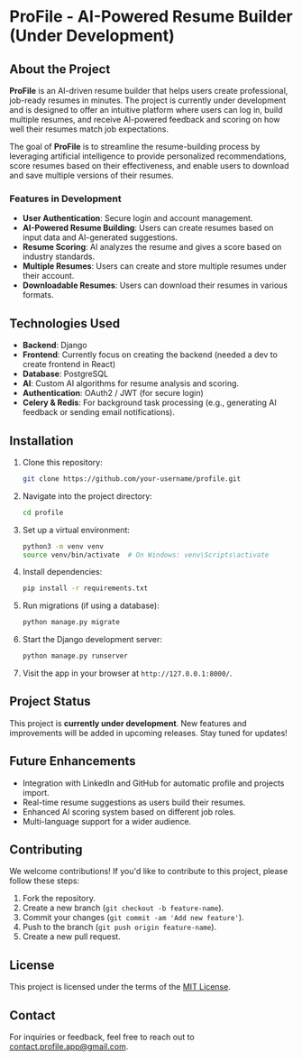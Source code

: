 # **ProFile** - AI-Powered Resume Builder (Under Development)

## **About the Project**

**ProFile** is an AI-driven resume builder that helps users create professional, job-ready resumes in minutes. The project is currently under development and is designed to offer an intuitive platform where users can log in, build multiple resumes, and receive AI-powered feedback and scoring on how well their resumes match job expectations.

The goal of **ProFile** is to streamline the resume-building process by leveraging artificial intelligence to provide personalized recommendations, score resumes based on their effectiveness, and enable users to download and save multiple versions of their resumes.

### **Features in Development**
- **User Authentication**: Secure login and account management.
- **AI-Powered Resume Building**: Users can create resumes based on input data and AI-generated suggestions.
- **Resume Scoring**: AI analyzes the resume and gives a score based on industry standards.
- **Multiple Resumes**: Users can create and store multiple resumes under their account.
- **Downloadable Resumes**: Users can download their resumes in various formats.

## **Technologies Used**
- **Backend**: Django
- **Frontend**: Currently focus on creating the backend (needed a dev to create frontend in React)
- **Database**: PostgreSQL
- **AI**: Custom AI algorithms for resume analysis and scoring.
- **Authentication**: OAuth2 / JWT (for secure login)
- **Celery & Redis**: For background task processing (e.g., generating AI feedback or sending email notifications).

## **Installation**

1. Clone this repository:
   ```bash
   git clone https://github.com/your-username/profile.git
   ```

2. Navigate into the project directory:
   ```bash
   cd profile
   ```

3. Set up a virtual environment:
   ```bash
   python3 -m venv venv
   source venv/bin/activate  # On Windows: venv\Scripts\activate
   ```

4. Install dependencies:
   ```bash
   pip install -r requirements.txt
   ```

5. Run migrations (if using a database):
   ```bash
   python manage.py migrate
   ```

6. Start the Django development server:
   ```bash
   python manage.py runserver
   ```

7. Visit the app in your browser at `http://127.0.0.1:8000/`.

## **Project Status**

This project is **currently under development**. New features and improvements will be added in upcoming releases. Stay tuned for updates!

## **Future Enhancements**
- Integration with LinkedIn and GitHub for automatic profile and projects import.
- Real-time resume suggestions as users build their resumes.
- Enhanced AI scoring system based on different job roles.
- Multi-language support for a wider audience.

## **Contributing**

We welcome contributions! If you'd like to contribute to this project, please follow these steps:
1. Fork the repository.
2. Create a new branch (`git checkout -b feature-name`).
3. Commit your changes (`git commit -am 'Add new feature'`).
4. Push to the branch (`git push origin feature-name`).
5. Create a new pull request.

## **License**
This project is licensed under the terms of the [MIT License](https://github.com/Chitresh-code/ProFile/blob/main/LICENSE).

## **Contact**
For inquiries or feedback, feel free to reach out to [contact.profile.app@gmail.com](mailto:contact.profile.app@gmail.com).